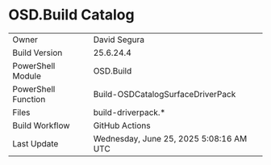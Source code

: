﻿# OSD.Build Catalog

| | |
|-|-|
| Owner | David Segura |
| Build Version | 25.6.24.4 |
| PowerShell Module | OSD.Build |
| PowerShell Function | Build-OSDCatalogSurfaceDriverPack |
| Files | build-driverpack.* |
| Build Workflow | GitHub Actions |
| Last Update | Wednesday, June 25, 2025 5:08:16 AM UTC |
